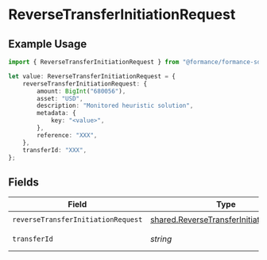 # ReverseTransferInitiationRequest

## Example Usage

```typescript
import { ReverseTransferInitiationRequest } from "@formance/formance-sdk/sdk/models/operations";

let value: ReverseTransferInitiationRequest = {
    reverseTransferInitiationRequest: {
        amount: BigInt("680056"),
        asset: "USD",
        description: "Monitored heuristic solution",
        metadata: {
            key: "<value>",
        },
        reference: "XXX",
    },
    transferId: "XXX",
};
```

## Fields

| Field                                                                                                     | Type                                                                                                      | Required                                                                                                  | Description                                                                                               | Example                                                                                                   |
| --------------------------------------------------------------------------------------------------------- | --------------------------------------------------------------------------------------------------------- | --------------------------------------------------------------------------------------------------------- | --------------------------------------------------------------------------------------------------------- | --------------------------------------------------------------------------------------------------------- |
| `reverseTransferInitiationRequest`                                                                        | [shared.ReverseTransferInitiationRequest](../../../sdk/models/shared/reversetransferinitiationrequest.md) | :heavy_check_mark:                                                                                        | N/A                                                                                                       |                                                                                                           |
| `transferId`                                                                                              | *string*                                                                                                  | :heavy_check_mark:                                                                                        | The transfer ID.                                                                                          | XXX                                                                                                       |